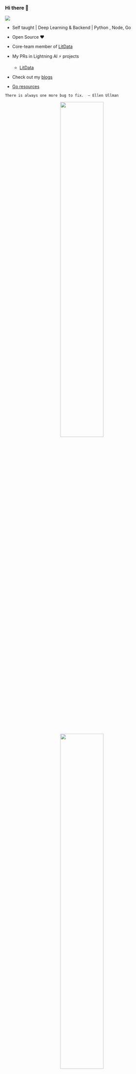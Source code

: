### Hi there 👋

![](https://komarev.com/ghpvc/?username=deependujha&color=green)

- Self taught | Deep Learning & Backend | Python , Node, Go

- Open Source ❤️

- Core-team member of <a href="https://github.com/Lightning-AI/litdata" target="_blank">LitData</a>

- My PRs in Lightning AI ⚡ projects
  - [LitData](https://github.com/Lightning-AI/litdata/pulls/deependujha)

- Check out my [blogs](https://deependujha.github.io)

- [Go resources](https://github.com/deependujha/go-resources)
 
```
There is always one more bug to fix.  – Ellen Ullman
```

<p align="center">

<img width="53%"  src="https://github-readme-stats.vercel.app/api?username=deependujha&count_private=true&show_icons=true&include_all_commits=false&hide_border=true&hide_title=true" />

<br>
  
<img width="53%"  src="https://github-readme-streak-stats.herokuapp.com/?user=deependujha&hide_border=true" />
  

</p>


<!--
---------------
<h1 align="center"> Hi there 👋 I'm Deep 🤠</div>
<br/>
<p align="center">
  <img src="./tom-cowboy.jpg" />
</p>

---

[![Deependu Jha profile views](https://u8views.com/api/v1/github/profiles/76887609/views/day-week-month-total-count.svg)](https://u8views.com/github/deependujha)

---

## Codes I use often but don't remember:

1. **`PyTorch device (MPS, CUDA, CPU)`**

```python
import torch

# Get cpu, gpu or mps device for training.
device = (
    "cuda"
    if torch.cuda.is_available()
    else "mps"
    if torch.backends.mps.is_available()
    else "cpu"
)
print(f"Using {device=}")
```

---

2. **`Matplotlib multiple plot`**

```python
import numpy as np
import matplotlib.pyplot as plt

x = np.arange(1,11)
y = 3*x+2
z = x**2+5

# --------------------------------------------

fig, axs = plt.subplots(nrows=2, ncols=2, figsize=(12, 4))
axs[0][0].plot(x, y)
axs[0][1].plot(x, z)
axs[1][0].plot(x, z)
axs[1][1].plot(x, y)

plt.show()
```

---

3. **`Argument Parser in python`**

```python
import os
from argparse import ArgumentParser

if __name__ == "__main__":
    # enable CLI commands
    parser = ArgumentParser()
    parser.add_argument('--data', type=str,
                        default=os.getcwd() + '/example_dataset')
    parser.add_argument('--max_steps', type=int, default=100)
    parser.add_argument('--lr', type=float, default=1e-3)
    parser.add_argument('--batch_size', type=int, default=2)
    args = parser.parse_args()
    
    print(f"{args=}")
    print(f"batch size: {args.batch_size}")
```

---

3. **Pytorch model summary**

```python
from torchinfo import summary

model = ConvNet()
batch_size = 16
summary(model, input_size=(batch_size, 1, 28, 28))
```

```
================================================================================================================
Layer (type:depth-idx)          Input Shape          Output Shape         Param #            Mult-Adds
================================================================================================================
SingleInputNet                  [7, 1, 28, 28]       [7, 10]              --                 --
├─Conv2d: 1-1                   [7, 1, 28, 28]       [7, 10, 24, 24]      260                1,048,320
├─Conv2d: 1-2                   [7, 10, 12, 12]      [7, 20, 8, 8]        5,020              2,248,960
├─Dropout2d: 1-3                [7, 20, 8, 8]        [7, 20, 8, 8]        --                 --
├─Linear: 1-4                   [7, 320]             [7, 50]              16,050             112,350
├─Linear: 1-5                   [7, 50]              [7, 10]              510                3,570
================================================================================================================
Total params: 21,840
Trainable params: 21,840
Non-trainable params: 0
Total mult-adds (M): 3.41
================================================================================================================
Input size (MB): 0.02
Forward/backward pass size (MB): 0.40
Params size (MB): 0.09
Estimated Total Size (MB): 0.51
================================================================================================================
```



**deependujha/deependujha** is a ✨ _special_ ✨ repository because its `README.md` (this file) appears on your GitHub profile.

Here are some ideas to get you started:

- 🔭 I’m currently working on ...
- 🌱 I’m currently learning ...
- 👯 I’m looking to collaborate on ...
- 🤔 I’m looking for help with ...
- 💬 Ask me about ...
- 📫 How to reach me: ...
- 😄 Pronouns: ...
- ⚡ Fun fact: ...
-->
